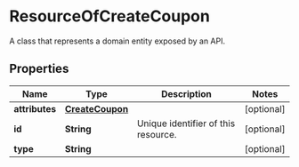 

# ResourceOfCreateCoupon

A class that represents a domain entity exposed by an API.

## Properties

| Name | Type | Description | Notes |
|------------ | ------------- | ------------- | -------------|
|**attributes** | [**CreateCoupon**](CreateCoupon.md) |  |  [optional] |
|**id** | **String** | Unique identifier of this resource. |  [optional] |
|**type** | **String** |  |  [optional] |




